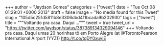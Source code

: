 
+++
author = "Jaydson Gomes"
categories = ["tweet"]
date = "Tue Oct 08 01:29:01 +0000 2013"
draft = false
image = "No media found for this Tweet"
slug = "105d5c251d5811b8e3306dbd411bcada9b202930"
tags = ["tweet"]
title = """Voltando pra casa. Daqui ..."""
tweet = true
tweet_url = "https://twitter.com/jaydson/status/387389134329094146"
+++
Voltando pra casa. Daqui umas 20 horinhas tô em Porto Alegre (at @TorontoPearson International Airport (YYZ)) http://t.co/tgDY0xuyIE
